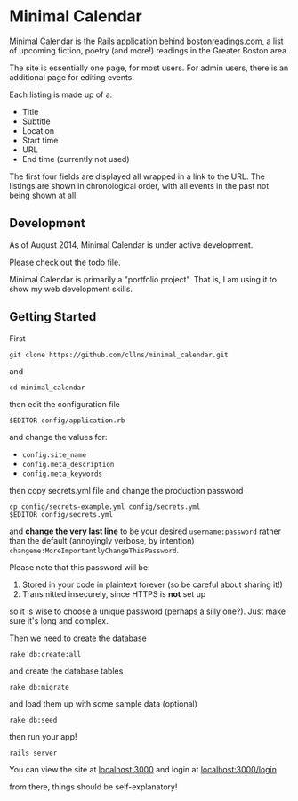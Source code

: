Minimal Calendar
===

Minimal Calendar is the Rails application behind
[bostonreadings.com](http://bostonreadings.com), a list of upcoming fiction, poetry
(and more!) readings in the Greater Boston area.

The site is essentially one page, for most users.
For admin users, there is an additional page for editing events.

Each listing is made up of a:
- Title
- Subtitle
- Location
- Start time
- URL
- End time (currently not used)

The first four fields are displayed all wrapped in a link to the URL.
The listings are shown in chronological order, with all events in the past not
being shown at all.


Development
---
As of August 2014, Minimal Calendar is under active development.

Please check out the [todo file](todo.md).

Minimal Calendar is primarily a "portfolio project". That is, I am using it to
show my web development skills.



Getting Started
---
First

`git clone https://github.com/cllns/minimal_calendar.git`

and

`cd minimal_calendar`

then edit the configuration file

`$EDITOR config/application.rb`

and change the values for:

- `config.site_name`
- `config.meta_description`
- `config.meta_keywords`

then copy secrets.yml file and change the production password

```
cp config/secrets-example.yml config/secrets.yml
$EDITOR config/secrets.yml
```

and **change the very last line** to be your desired `username:password` rather
than the default (annoyingly verbose, by intention) `changeme:MoreImportantlyChangeThisPassword`.

Please note that this password will be:

1. Stored in your code in plaintext forever (so be careful about sharing it!)
2. Transmitted insecurely, since HTTPS is **not** set up

so it is wise to choose a unique password (perhaps a silly one?). Just make sure
it's long and complex.

Then we need to create the database

`rake db:create:all`

and create the database tables

`rake db:migrate`

and load them up with some sample data (optional)

`rake db:seed`

then run your app!

`rails server`

You can view the site at [localhost:3000](localhost:3000) and login at [localhost:3000/login](localhost:3000/login)

from there, things should be self-explanatory!
